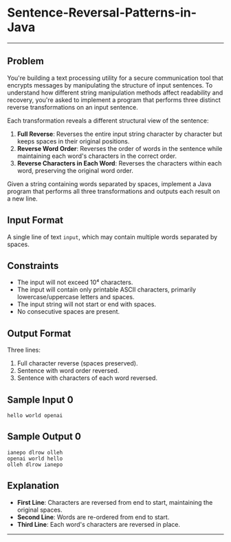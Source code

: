 # Sentence-Reversal-Patterns-in-Java
___

## Problem

You're building a text processing utility for a secure communication tool that encrypts messages by manipulating the structure of input sentences. To understand how different string manipulation methods affect readability and recovery, you're asked to implement a program that performs three distinct reverse transformations on an input sentence.

Each transformation reveals a different structural view of the sentence:

1. **Full Reverse**: Reverses the entire input string character by character but keeps spaces in their original positions.
2. **Reverse Word Order**: Reverses the order of words in the sentence while maintaining each word's characters in the correct order.
3. **Reverse Characters in Each Word**: Reverses the characters within each word, preserving the original word order.

Given a string containing words separated by spaces, implement a Java program that performs all three transformations and outputs each result on a new line.


## Input Format

A single line of text `input`, which may contain multiple words separated by spaces.

## Constraints

* The input will not exceed 10⁴ characters.
* The input will contain only printable ASCII characters, primarily lowercase/uppercase letters and spaces.
* The input string will not start or end with spaces.
* No consecutive spaces are present.

## Output Format

Three lines:

1. Full character reverse (spaces preserved).
2. Sentence with word order reversed.
3. Sentence with characters of each word reversed.

## Sample Input 0

```
hello world openai
```

## Sample Output 0

```
ianepo dlrow olleh  
openai world hello  
olleh dlrow ianepo  
```

## Explanation

* **First Line**: Characters are reversed from end to start, maintaining the original spaces.
* **Second Line**: Words are re-ordered from end to start.
* **Third Line**: Each word's characters are reversed in place.

___
